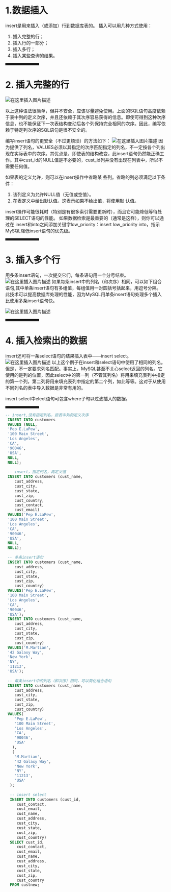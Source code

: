 ﻿
# 1.数据插入
insert是用来插入（或添加）行到数据库表的。
插入可以用几种方式使用：

 1. 插入完整的行；
 2. 插入行的一部分；
 3. 插入多行；
 4. 插入某些查询的结果。
 <hr style=" border:solid; width:100px; height:1px;" color=#000000 size=1">
 
#  2. 插入完整的行
![在这里插入图片描述](https://img-blog.csdnimg.cn/20200924111150499.png?x-oss-process=image/watermark,type_ZmFuZ3poZW5naGVpdGk,shadow_10,text_aHR0cHM6Ly9ibG9nLmNzZG4ubmV0L3dlaXhpbl80OTk4NDA0NA==,size_16,color_FFFFFF,t_70#pic_center)

以上这种语法很简单，但并不安全，应该尽量避免使用。上面的SQL语句高度依赖于表中列的定义次序，并且还依赖于其次序容易获得的信息。即使可得到这种次序信息，也不能保证下一次表结构变动后各个列保持完全相同的次序。因此，编写依赖于特定列次序的SQL语句是很不安全的。

编写insert语句的更安全（不过更烦琐）的方法如下：
![在这里插入图片描述](https://img-blog.csdnimg.cn/2020092411194396.png?x-oss-process=image/watermark,type_ZmFuZ3poZW5naGVpdGk,shadow_10,text_aHR0cHM6Ly9ibG9nLmNzZG4ubmV0L3dlaXhpbl80OTk4NDA0NA==,size_16,color_FFFFFF,t_70#pic_center)
因为提供了列名，VALUES必须以其指定的次序匹配指定的列名，不一定按各个列出现在实际表中的次序。其优点是，即使表的结构改变，此insert语句仍然能正确工作。其中cust_id的NULL值是不必要的，cust_id列并没有出现在列表中，所以不需要任何值。

如果表的定义允许，则可以在insert操作中省略某
些列。省略的列必须满足以下条件：

 1. 该列定义为允许NULL值（无值或空值）。
 2. 在表定义中给出默认值。这表示如果不给出值，将使用默
认值。

insert操作可能很耗时（特别是有很多索引需要更新时），而且它可能降低等待处理的SELECT语句的性能。
如果数据检索是最重要的（通常是这样），则你可以通过在
insert和into之间添加关键字low_priority：insert low_priority into，指示MySQL降低insert语句的优先级。
<hr style=" border:solid; width:100px; height:1px;" color=#000000 size=1">

# 3. 插入多个行
用多条insert语句，一次提交它们，每条语句用一个分号结束。
![在这里插入图片描述](https://img-blog.csdnimg.cn/20200924141844286.png?x-oss-process=image/watermark,type_ZmFuZ3poZW5naGVpdGk,shadow_10,text_aHR0cHM6Ly9ibG9nLmNzZG4ubmV0L3dlaXhpbl80OTk4NDA0NA==,size_16,color_FFFFFF,t_70#pic_center)
如果每条insert中的列名（和次序）相同，可以如下组合语句,其中单条insert语句有多组值，每组值用一对圆括号括起来，用逗号分隔。
此技术可以提高数据库处理的性能，因为MySQL用单条insert语句处理多个插入比使用多条insert语句快。

![在这里插入图片描述](https://img-blog.csdnimg.cn/2020092414285633.png?x-oss-process=image/watermark,type_ZmFuZ3poZW5naGVpdGk,shadow_10,text_aHR0cHM6Ly9ibG9nLmNzZG4ubmV0L3dlaXhpbl80OTk4NDA0NA==,size_16,color_FFFFFF,t_70#pic_center)
<hr style=" border:solid; width:100px; height:1px;" color=#000000 size=1">

# 4. 插入检索出的数据
insert还可将一条select语句的结果插入表中——insert select。
![在这里插入图片描述](https://img-blog.csdnimg.cn/20200924144935928.png?x-oss-process=image/watermark,type_ZmFuZ3poZW5naGVpdGk,shadow_10,text_aHR0cHM6Ly9ibG9nLmNzZG4ubmV0L3dlaXhpbl80OTk4NDA0NA==,size_16,color_FFFFFF,t_70#pic_center)
以上这个例子在insert和select语句中使用了相同的列名。但是，不一定要求列名匹配。事实上，MySQL甚至不关心select返回的列名。它使用的是列的位置，因此select中的第一列（不管其列名）将用来填充表列中指定的第一个列，第二列将用来填充表列中指定的第二个列，如此等等。这对于从使用不同列名的表中导入数据是非常有用的。

insert select中elect语句可包含where子句以过滤插入的数据。
<hr style=" border:solid; width:100px; height:1px;" color=#000000 size=1">

```sql
-- insert,没有指定列名，按表中列的定义次序
 INSERT INTO customers
 VALUES (NULL,
 'Pep E.LaPew',
 '100 Main Street',
 'Los Angeles',
 'CA',
 '90046',
 'USA',
 NULL,
 NULL);
 
 -- insert，指定列名，再定义值
 INSERT INTO customers (cust_name,
    cust_address,
    cust_city,
    cust_state,
    cust_zip,
    cust_country,
    cust_contact,
    cust_email)
 VALUES('Pep E.LaPew',
 '100 Main Street',
 'Los Angeles',
 'CA',
 '90046',
 'USA',
 NULL,
 NULL);
 
 -- 多条insert语句
 INSERT INTO customers (cust_name,
    cust_address,
    cust_city,
    cust_state,
    cust_zip,
    cust_country)
 VALUES('Pep E.LaPew',
 '100 Main Street',
 'Los Angeles',
 'CA',
 '90046',
 'USA');
 INSERT INTO customers (cust_name,
    cust_address,
    cust_city,
    cust_state,
    cust_zip,
    cust_country)
 VALUES('M.Martian',
 '42 Galaxy Way',
 'New York',
 'NY',
 '11213',
 'USA');
 
 -- 每条insert中的列名（和次序）相同，可以简化组合语句
 INSERT INTO customers (cust_name,
    cust_address,
    cust_city,
    cust_state,
    cust_zip,
    cust_country)
 VALUES(
    'Pep E.LaPew',
    '100 Main Street',
    'Los Angeles',
    'CA',
    '90046',
    'USA'
   ),
   ( 
    'M.Martian',
    '42 Galaxy Way',
    'New York',
    'NY',
    '11213',
    'USA'
  );
  
  -- insert select
  INSERT INTO customers (cust_id,
     cust_contact,
     cust_email,
     cust_name,
     cust_address,
     cust_city,
     cust_state,
     cust_zip,
     cust_country)
  SELECT cust_id,
     cust_contact,
     cust_email,
     cust_name,
     cust_address,
     cust_city,
     cust_state,
     cust_zip,
     cust_country
  FROM custnew;
```






